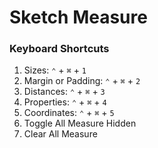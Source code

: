 # Sketch Measure

### Keyboard Shortcuts
1. Sizes: `⌃` + `⌘` + `1`
2. Margin or Padding: `⌃` + `⌘` + `2`
3. Distances: `⌃` + `⌘` + `3`
4. Properties: `⌃` + `⌘` + `4`
5. Coordinates: `⌃` + `⌘` + `5`
6. Toggle All Measure Hidden
7. Clear All Measure
